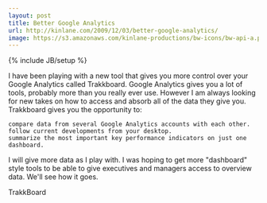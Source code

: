 ```yaml
---
layout: post
title: Better Google Analytics
url: http://kinlane.com/2009/12/03/better-google-analytics/
image: https://s3.amazonaws.com/kinlane-productions/bw-icons/bw-api-a.png
---
```

{% include JB/setup %}
I have been playing with a new tool that gives you more control over your Google Analytics called Trakkboard. Google Analytics gives you a lot of tools, probably more than you really ever use.
However I am always looking for new takes on how to access and absorb all of the data they give you. Trakkboard gives you the opportunity to:

	compare data from several Google Analytics accounts with each other.
	follow current developments from your desktop.
	summarize the most important key performance indicators on just one dashboard.

I will give more data as I play with. I was hoping to get more "dashboard" style tools to be able to give executives and managers access to overview data. We'll see how it goes.

TrakkBoard

